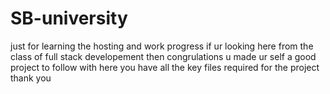 # SB-university
just for learning 
the hosting and work progress 
if ur looking here from the class of full stack developement then 
congrulations u made ur self a good project to follow with 
here you have all the key files required for the project 
thank you 


